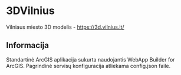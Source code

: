 # 3DVilnius
Vilniaus miesto 3D modelis - https://3d.vilnius.lt/

## Informacija
Standartinė ArcGIS aplikacija sukurta naudojantis WebApp Builder for ArcGIS.
Pagrindinė servisų konfiguracija atliekama config.json faile.
